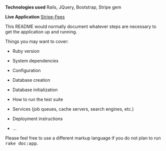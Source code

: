 
**Technologies used**
Rails,
JQuery,
Bootstrap,
Stripe gem

**Live Application**
<a href="https://stripe-fees.herokuapp.com/" target="_blank">Stripe-Fees</a>


This README would normally document whatever steps are necessary to get the
application up and running.

Things you may want to cover:

* Ruby version

* System dependencies

* Configuration

* Database creation

* Database initialization

* How to run the test suite

* Services (job queues, cache servers, search engines, etc.)

* Deployment instructions

* ...


Please feel free to use a different markup language if you do not plan to run
<tt>rake doc:app</tt>.
